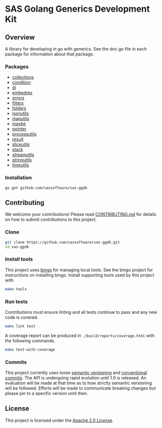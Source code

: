 # SAS Golang Generics Development Kit

## Overview

A library for developing in go with generics. See the doc.go file in each
package for information about that package.

### Packages

* [collections](./pkg/collections/doc.go)
* [condition](./pkg/condition/doc.go)
* [di](./pkg/di/doc.go)
* [embedres](./pkg/embedres/doc.go)
* [errors](./pkg/errors/doc.go)
* [filters](./pkg/filters/doc.go)
* [folders](./pkg/folders/doc.go)
* [jsonutils](./pkg/jsonutils/doc.go)
* [maputils](./pkg/maputils/doc.go)
* [maybe](./pkg/maybe/doc.go)
* [pointer](./pkg/pointer/doc.go)
* [processutils](./pkg/processutils/doc.go)
* [result](./pkg/result/doc.go)
* [sliceutils](./pkg/sliceutils/doc.go)
* [stack](./pkg/stack/doc.go)
* [streamutils](./pkg/streamutils/doc.go)
* [stringutils](./pkg/stringutils/doc.go)
* [timeutils](./pkg/timeutils/doc.go)

### Installation

    go get github.com/sassoftware/sas-ggdk

## Contributing

We welcome your contributions! Please read [CONTRIBUTING.md](CONTRIBUTING.md)
for details on how to submit contributions to this project.

### Clone

```bash
git clone https://github.com/sassoftware/sas-ggdk.git
cd sas-ggdk
```

### Install tools

This project uses [bingo](https://github.com/bwplotka/bingo) for managing local
tools. See the bingo project for instructions on installing bingo. Install
supporting tools used by this project with

```bash
make tools
```

### Run tests

Contributions must ensure linting and all tests continue to pass and any new
code is covered.

```bash
make lint test
```

A coverage report can be produced in `./build/reports/coverage.html` with the
following commands.

```bash
make test-with-coverage
```

### Commits

This project currently uses loose [semantic versioning](https://semver.org/) and
[conventional commits](https://www.conventionalcommits.org/en/v1.0.0/). The API
is undergoing rapid evolution until 1.0 is released. An evaluation will be made
at that time as to how strictly semantic versioning will be followed. Efforts
will be made to communicate breaking changes but please pin to a specific
version until then.

## License

This project is licensed under the [Apache 2.0 License](LICENSE).

